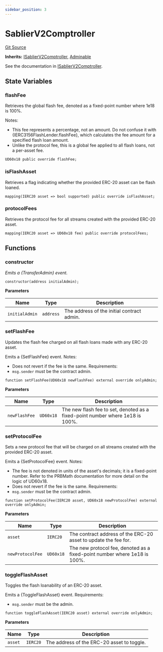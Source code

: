 ```yaml
---
sidebar_position: 3
---
```


# SablierV2Comptroller

[Git Source](https://github.com/sablier-labs/v2-core/blob/6ab33735951a1e93a3236fed3ca9c60f75ab76a7/docs/contracts/v2/reference/core)

**Inherits:** [ISablierV2Comptroller](/docs/contracts/v2/reference/core/interfaces/interface.ISablierV2Comptroller.md),
[Adminable](/docs/contracts/v2/reference/core/abstracts/abstract.Adminable.md)

See the documentation in
[ISablierV2Comptroller](docs/contracts/v2/reference/core/interfaces/interface.ISablierV2Comptroller.md).

## State Variables

### flashFee

Retrieves the global flash fee, denoted as a fixed-point number where 1e18 is 100%.

Notes:

- This fee represents a percentage, not an amount. Do not confuse it with {IERC3156FlashLender.flashFee}, which
  calculates the fee amount for a specified flash loan amount.
- Unlike the protocol fee, this is a global fee applied to all flash loans, not a per-asset fee.

```solidity
UD60x18 public override flashFee;
```

### isFlashAsset

Retrieves a flag indicating whether the provided ERC-20 asset can be flash loaned.

```solidity
mapping(IERC20 asset => bool supported) public override isFlashAsset;
```

### protocolFees

Retrieves the protocol fee for all streams created with the provided ERC-20 asset.

```solidity
mapping(IERC20 asset => UD60x18 fee) public override protocolFees;
```

## Functions

### constructor

_Emits a {TransferAdmin} event._

```solidity
constructor(address initialAdmin);
```

**Parameters**

| Name           | Type      | Description                                |
| -------------- | --------- | ------------------------------------------ |
| `initialAdmin` | `address` | The address of the initial contract admin. |

### setFlashFee

Updates the flash fee charged on all flash loans made with any ERC-20 asset.

Emits a {SetFlashFee} event. Notes:

- Does not revert if the fee is the same. Requirements:
- `msg.sender` must be the contract admin.

```solidity
function setFlashFee(UD60x18 newFlashFee) external override onlyAdmin;
```

**Parameters**

| Name          | Type      | Description                                                                   |
| ------------- | --------- | ----------------------------------------------------------------------------- |
| `newFlashFee` | `UD60x18` | The new flash fee to set, denoted as a fixed-point number where 1e18 is 100%. |

### setProtocolFee

Sets a new protocol fee that will be charged on all streams created with the provided ERC-20 asset.

Emits a {SetProtocolFee} event. Notes:

- The fee is not denoted in units of the asset's decimals; it is a fixed-point number. Refer to the PRBMath
  documentation for more detail on the logic of UD60x18.
- Does not revert if the fee is the same. Requirements:
- `msg.sender` must be the contract admin.

```solidity
function setProtocolFee(IERC20 asset, UD60x18 newProtocolFee) external override onlyAdmin;
```

**Parameters**

| Name             | Type      | Description                                                               |
| ---------------- | --------- | ------------------------------------------------------------------------- |
| `asset`          | `IERC20`  | The contract address of the ERC-20 asset to update the fee for.           |
| `newProtocolFee` | `UD60x18` | The new protocol fee, denoted as a fixed-point number where 1e18 is 100%. |

### toggleFlashAsset

Toggles the flash loanability of an ERC-20 asset.

Emits a {ToggleFlashAsset} event. Requirements:

- `msg.sender` must be the admin.

```solidity
function toggleFlashAsset(IERC20 asset) external override onlyAdmin;
```

**Parameters**

| Name    | Type     | Description                                |
| ------- | -------- | ------------------------------------------ |
| `asset` | `IERC20` | The address of the ERC-20 asset to toggle. |
